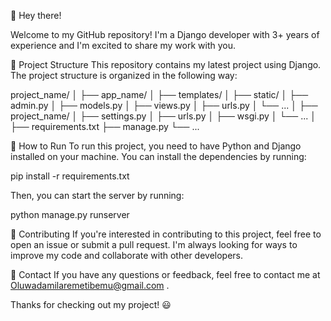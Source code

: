 
👋 Hey there!

Welcome to my GitHub repository! I'm a Django developer with 3+ years of experience and I'm excited to share my work with you.

📁 Project Structure
This repository contains my latest project using Django. The project structure is organized in the following way:

project_name/
│
├── app_name/
│   ├── templates/
│   ├── static/
│   ├── admin.py
│   ├── models.py
│   ├── views.py
│   ├── urls.py
│   └── ...
│
├── project_name/
│   ├── settings.py
│   ├── urls.py
│   ├── wsgi.py
│   └── ...
│
├── requirements.txt
├── manage.py
└── ...


🚀 How to Run
To run this project, you need to have Python and Django installed on your machine. You can install the dependencies by running:


pip install -r requirements.txt

Then, you can start the server by running:



python manage.py runserver


🙌 Contributing
If you're interested in contributing to this project, feel free to open an issue or submit a pull request. I'm always looking for ways to improve my code and collaborate with other developers.

📧 Contact
If you have any questions or feedback, feel free to contact me at Oluwadamilaremetibemu@gmail.com .

Thanks for checking out my project! 😃
